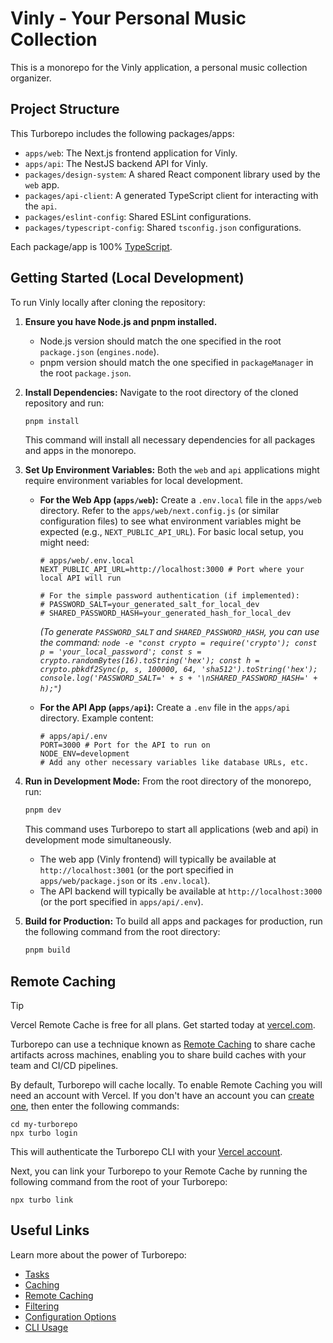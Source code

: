 # Vinly - Your Personal Music Collection

This is a monorepo for the Vinly application, a personal music collection organizer.

## Project Structure

This Turborepo includes the following packages/apps:

- `apps/web`: The Next.js frontend application for Vinly.
- `apps/api`: The NestJS backend API for Vinly.
- `packages/design-system`: A shared React component library used by the `web` app.
- `packages/api-client`: A generated TypeScript client for interacting with the `api`.
- `packages/eslint-config`: Shared ESLint configurations.
- `packages/typescript-config`: Shared `tsconfig.json` configurations.

Each package/app is 100% [TypeScript](https://www.typescriptlang.org/).

## Getting Started (Local Development)

To run Vinly locally after cloning the repository:

1.  **Ensure you have Node.js and pnpm installed.**
    - Node.js version should match the one specified in the root `package.json` (`engines.node`).
    - pnpm version should match the one specified in `packageManager` in the root `package.json`.

2.  **Install Dependencies:**
    Navigate to the root directory of the cloned repository and run:
    ```sh
    pnpm install
    ```
    This command will install all necessary dependencies for all packages and apps in the monorepo.

3.  **Set Up Environment Variables:**
    Both the `web` and `api` applications might require environment variables for local development.

    *   **For the Web App (`apps/web`):**
        Create a `.env.local` file in the `apps/web` directory. Refer to the `apps/web/next.config.js` (or similar configuration files) to see what environment variables might be expected (e.g., `NEXT_PUBLIC_API_URL`). For basic local setup, you might need:
        ```env
        # apps/web/.env.local
        NEXT_PUBLIC_API_URL=http://localhost:3000 # Port where your local API will run
        
        # For the simple password authentication (if implemented):
        # PASSWORD_SALT=your_generated_salt_for_local_dev
        # SHARED_PASSWORD_HASH=your_generated_hash_for_local_dev
        ```
        *(To generate `PASSWORD_SALT` and `SHARED_PASSWORD_HASH`, you can use the command: `node -e "const crypto = require('crypto'); const p = 'your_local_password'; const s = crypto.randomBytes(16).toString('hex'); const h = crypto.pbkdf2Sync(p, s, 100000, 64, 'sha512').toString('hex'); console.log('PASSWORD_SALT=' + s + '\nSHARED_PASSWORD_HASH=' + h);"`)*

    *   **For the API App (`apps/api`):**
        Create a `.env` file in the `apps/api` directory. Example content:
        ```env
        # apps/api/.env
        PORT=3000 # Port for the API to run on
        NODE_ENV=development
        # Add any other necessary variables like database URLs, etc.
        ```

4.  **Run in Development Mode:**
    From the root directory of the monorepo, run:
    ```sh
    pnpm dev
    ```
    This command uses Turborepo to start all applications (web and api) in development mode simultaneously. 
    - The web app (Vinly frontend) will typically be available at `http://localhost:3001` (or the port specified in `apps/web/package.json` or its `.env.local`).
    - The API backend will typically be available at `http://localhost:3000` (or the port specified in `apps/api/.env`).

5.  **Build for Production:**
    To build all apps and packages for production, run the following command from the root directory:
    ```sh
    pnpm build
    ```

## Remote Caching

> [!TIP]
> Vercel Remote Cache is free for all plans. Get started today at [vercel.com](https://vercel.com/signup?/signup?utm_source=remote-cache-sdk&utm_campaign=free_remote_cache).

Turborepo can use a technique known as [Remote Caching](https://turborepo.com/docs/core-concepts/remote-caching) to share cache artifacts across machines, enabling you to share build caches with your team and CI/CD pipelines.

By default, Turborepo will cache locally. To enable Remote Caching you will need an account with Vercel. If you don't have an account you can [create one](https://vercel.com/signup?utm_source=turborepo-examples), then enter the following commands:

```
cd my-turborepo
npx turbo login
```

This will authenticate the Turborepo CLI with your [Vercel account](https://vercel.com/docs/concepts/personal-accounts/overview).

Next, you can link your Turborepo to your Remote Cache by running the following command from the root of your Turborepo:

```
npx turbo link
```

## Useful Links

Learn more about the power of Turborepo:

- [Tasks](https://turborepo.com/docs/crafting-your-repository/running-tasks)
- [Caching](https://turborepo.com/docs/crafting-your-repository/caching)
- [Remote Caching](https://turborepo.com/docs/core-concepts/remote-caching)
- [Filtering](https://turborepo.com/docs/crafting-your-repository/running-tasks#using-filters)
- [Configuration Options](https://turborepo.com/docs/reference/configuration)
- [CLI Usage](https://turborepo.com/docs/reference/command-line-reference)
